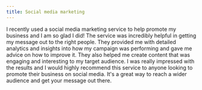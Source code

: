 ```yaml
---
title: Social media marketing
---
```


I recently used a social media marketing service to help promote my business and I am so glad I did! The service was incredibly helpful in getting my message out to the right people. They provided me with detailed analytics and insights into how my campaign was performing and gave me advice on how to improve it. They also helped me create content that was engaging and interesting to my target audience. I was really impressed with the results and I would highly recommend this service to anyone looking to promote their business on social media. It's a great way to reach a wider audience and get your message out there.